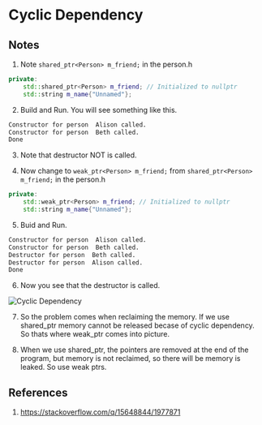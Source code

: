 # Cyclic Dependency 

## Notes

1. Note `shared_ptr<Person> m_friend;` in the person.h

```cpp
private:
    std::shared_ptr<Person> m_friend; // Initialized to nullptr
    std::string m_name{"Unnamed"};
```

2. Build and Run. You will see something like this.
```txt
Constructor for person  Alison called.
Constructor for person  Beth called.  
Done
```

3. Note that destructor NOT is called.

4. Now change to `weak_ptr<Person> m_friend;` from `shared_ptr<Person> m_friend;` in the person.h

```cpp
private:
    std::weak_ptr<Person> m_friend; // Initialized to nullptr
    std::string m_name{"Unnamed"};
```

5. Buid and Run. 

```txt
Constructor for person  Alison called.
Constructor for person  Beth called.  
Destructor for person  Beth called.   
Destructor for person  Alison called. 
Done
```

6. Now you see that the destructor is called.

![Cyclic Dependency](50_50_Cyclic_Dependency.jpg)

7. So the problem comes when reclaiming the memory. If we use shared_ptr memory cannot be released becase of cyclic dependency. So thats where weak_ptr comes into picture.

8. When we use shared_ptr, the pointers are removed at the end of the program, but memory is not reclaimed, so there will be memory is leaked. So use weak ptrs.


## References

1. https://stackoverflow.com/q/15648844/1977871
